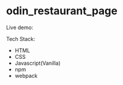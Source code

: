 # odin_restaurant_page

Live demo:

Tech Stack:
 - HTML
 - CSS
 - Javascript(Vanilla)
 - npm
 - webpack
